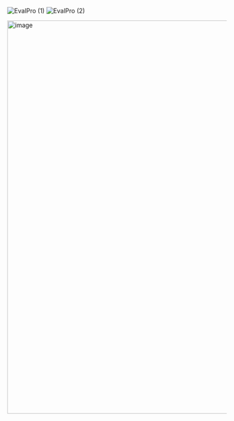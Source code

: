 ![EvalPro (1)](https://github.com/user-attachments/assets/01392e5d-e0bb-41da-aaf8-9a79f0944a76)
![EvalPro (2)](https://github.com/user-attachments/assets/d203de7f-ab92-4d0c-9693-18b79f5ddf24)

<img width="1280" height="901" alt="image" src="https://github.com/user-attachments/assets/4d603304-2fb0-4401-9912-e743caeb5fc8" />
